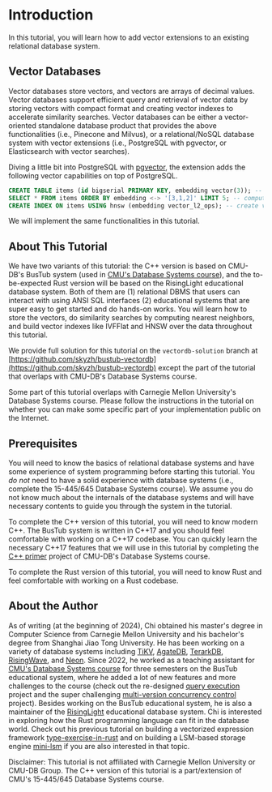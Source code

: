 # Introduction

In this tutorial, you will learn how to add vector extensions to an existing relational database system.

## Vector Databases

Vector databases store vectors, and vectors are arrays of decimal values. Vector databases support efficient query and retrieval of vector data by storing vectors with compact format and creating vector indexes to accelerate similarity searches. Vector databases can be either a vector-oriented standalone database product that provides the above functionalities (i.e., Pinecone and Milvus), or a relational/NoSQL database system with vector extensions (i.e., PostgreSQL with pgvector, or Elasticsearch with vector searches).

Diving a little bit into PostgreSQL with [pgvector](https://github.com/pgvector/pgvector), the extension adds the following vector capabilities on top of PostgreSQL.

```sql
CREATE TABLE items (id bigserial PRIMARY KEY, embedding vector(3)); -- vector type
SELECT * FROM items ORDER BY embedding <-> '[3,1,2]' LIMIT 5; -- computing nearest neighbors
CREATE INDEX ON items USING hnsw (embedding vector_l2_ops); -- create vector indexes
```

We will implement the same functionalities in this tutorial.

## About This Tutorial

We have two variants of this tutorial: the C++ version is based on CMU-DB's BusTub system (used in [CMU's Database Systems course](https://15445.courses.cs.cmu)), and the to-be-expected Rust version will be based on the RisingLight educational database system. Both of them are (1) relational DBMS that users can interact with using ANSI SQL interfaces (2) educational systems that are super easy to get started and do hands-on works. You will learn how to store the vectors, do similarity searches by computing nearest neighbors, and build vector indexes like IVFFlat and HNSW over the data throughout this tutorial.

We provide full solution for this tutorial on the `vectordb-solution` branch at [https://github.com/skyzh/bustub-vectordb](https://github.com/skyzh/bustub-vectordb) except the part of the tutorial that overlaps with CMU-DB's Database Systems course.

<div class="warning">

Some part of this tutorial overlaps with Carnegie Mellon University's Database Systems course. Please follow the instructions in the tutorial on whether you can make some specific part of your implementation public on the Internet.

</div>

## Prerequisites

You will need to know the basics of relational database systems and have some experience of system programming before starting this tutorial. You *do not* need to have a solid experience with database systems (i.e., complete the 15-445/645 Database Systems course). We assume you do not know much about the internals of the database systems and will have necessary contents to guide you through the system in the tutorial.

To complete the C++ version of this tutorial, you will need to know modern C++. The BusTub system is written in C++17 and you should feel comfortable with working on a C++17 codebase. You can quickly learn the necessary C++17 features that we will use in this tutorial by completing the [C++ primer](https://15445.courses.cs.cmu.edu/fall2023/project0/) project of CMU-DB's Database Systems course.

To complete the Rust version of this tutorial, you will need to know Rust and feel comfortable with working on a Rust codebase.

## About the Author

As of writing (at the beginning of 2024), Chi obtained his master's degree in Computer Science from Carnegie Mellon University and his bachelor's degree from Shanghai Jiao Tong University. He has been working on a variety of database systems including [TiKV][db1], [AgateDB][db2], [TerarkDB][db3], [RisingWave][db4], and [Neon][db5]. Since 2022, he worked as a teaching assistant for [CMU's Database Systems course](https://15445.courses.cs.cmu) for three semesters on the BusTub educational system, where he added a lot of new features and more challenges to the course (check out the re-designed [query execution](https://15445.courses.cs.cmu.edu/fall2022/project3/) project and the super challenging [multi-version concurrency control](https://15445.courses.cs.cmu.edu/fall2023/project4/) project). Besides working on the BusTub educational system, he is also a maintainer of the [RisingLight](https://github.com/risinglightdb/risinglight) educational database system. Chi is interested in exploring how the Rust programming language can fit in the database world. Check out his previous tutorial on building a vectorized expression framework [type-exercise-in-rust](https://github.com/skyzh/type-exercise-in-rust) and on building a LSM-based storage engine [mini-lsm](https://github.com/skyzh/mini-lsm) if you are also interested in that topic.

[db1]: https://github.com/tikv/tikv
[db2]: https://github.com/tikv/agatedb
[db3]: https://github.com/bytedance/terarkdb
[db4]: https://github.com/risingwavelabs/risingwave
[db5]: https://github.com/neondatabase/neon


<div class="warning">

Disclaimer: This tutorial is not affiliated with Carnegie Mellon University or CMU-DB Group. The C++ version of this tutorial is a part/extension of CMU's 15-445/645 Database Systems course.

</div>